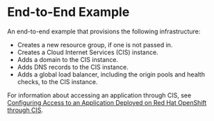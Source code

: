 # End-to-End Example

An end-to-end example that provisions the following infrastructure:
- Creates a new resource group, if one is not passed in.
- Creates a Cloud Internet Services (CIS) instance.
- Adds a domain to the CIS instance.
- Adds DNS records to the CIS instance.
- Adds a global load balancer, including the origin pools and health checks, to the CIS instance.


For information about accessing an application through CIS, see [Configuring Access to an Application Deployed on Red Hat OpenShift through CIS](https://github.com/terraform-ibm-modules/terraform-ibm-cis/tree/main/docs/access-ocp-api-through-cis.md).
